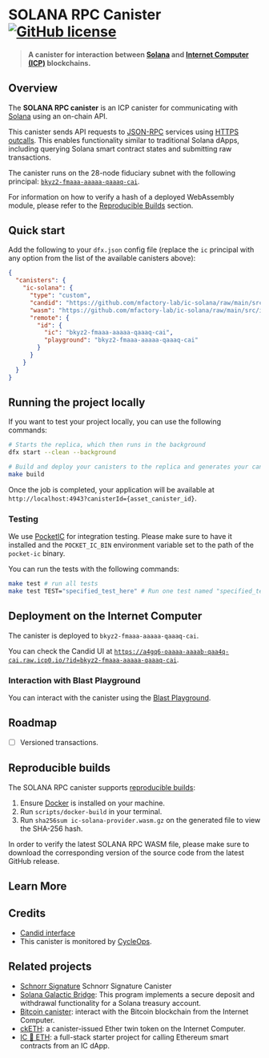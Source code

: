 # SOLANA RPC Canister &nbsp;[![GitHub license](https://img.shields.io/badge/license-Apache%202.0-blue.svg)](https://opensource.org/licenses/Apache-2.0)

> #### A canister for interaction between [Solana](https://solana.com) and [Internet Computer (ICP)](https://internetcomputer.org/) blockchains.

## Overview

The **SOLANA RPC canister** is an ICP canister for communicating with [Solana](https://solana.com/) using an on-chain
API.

This canister sends API requests to [JSON-RPC](https://solana.com/docs/rpc) services
using [HTTPS outcalls](https://internetcomputer.org/https-outcalls). This enables functionality similar to traditional
Solana dApps, including querying Solana smart contract states and submitting raw transactions.

The canister runs on the 28-node fiduciary subnet with the following principal: [
`bkyz2-fmaaa-aaaaa-qaaaq-cai`](https://dashboard.internetcomputer.org/canister/bkyz2-fmaaa-aaaaa-qaaaq-cai).

For information on how to verify a hash of a deployed WebAssembly module, please refer to
the [Reproducible Builds](#reproducible-builds) section.

## Quick start

Add the following to your `dfx.json` config file (replace the `ic` principal with any option from the list of the
available canisters above):

```json
{
  "canisters": {
    "ic-solana": {
      "type": "custom",
      "candid": "https://github.com/mfactory-lab/ic-solana/raw/main/src/ic-solana-provider/ic-solana-provider.did",
      "wasm": "https://github.com/mfactory-lab/ic-solana/raw/main/src/ic-solana-provider/ic-solana-provider.wasm.gz",
      "remote": {
        "id": {
          "ic": "bkyz2-fmaaa-aaaaa-qaaaq-cai",
          "playground": "bkyz2-fmaaa-aaaaa-qaaaq-cai"
        }
      }
    }
  }
}
```

## Running the project locally

If you want to test your project locally, you can use the following commands:

```bash
# Starts the replica, which then runs in the background
dfx start --clean --background

# Build and deploy your canisters to the replica and generates your candid interface
make build
```

Once the job is completed, your application will be available at `http://localhost:4943?canisterId={asset_canister_id}`.

### Testing

We use [PocketIC](https://github.com/dfinity/pocketic) for integration testing. Please make sure to have it installed
and the `POCKET_IC_BIN` environment variable set to the path of the `pocket-ic` binary.

You can run the tests with the following commands:

```sh
make test # run all tests
make test TEST="specified_test_here" # Run one test named "specified_test_here"
```

## Deployment on the Internet Computer

The canister is deployed to `bkyz2-fmaaa-aaaaa-qaaaq-cai`.

You can check the Candid UI at [
`https://a4gq6-oaaaa-aaaab-qaa4q-cai.raw.icp0.io/?id=bkyz2-fmaaa-aaaaa-qaaaq-cai`](https://a4gq6-oaaaa-aaaab-qaa4q-cai.raw.icp0.io/?id=bkyz2-fmaaa-aaaaa-qaaaq-cai).

### Interaction with Blast Playground

You can interact with the canister using the [Blast Playground](#).

## Roadmap

- [ ] Versioned transactions.

## Reproducible builds

The SOLANA RPC canister
supports [reproducible builds](https://internetcomputer.org/docs/current/developer-docs/smart-contracts/test/reproducible-builds):

1. Ensure [Docker](https://www.docker.com/get-started/) is installed on your machine.
2. Run `scripts/docker-build` in your terminal.
3. Run `sha256sum ic-solana-provider.wasm.gz` on the generated file to view the SHA-256 hash.

In order to verify the latest SOLANA RPC WASM file, please make sure to download the corresponding version of the source
code from the latest GitHub release.

## Learn More

## Credits

* [Candid interface](https://github.com/mfactory-lab/ic-solana/blob/main/src/ic-solana-provider/ic-solana-provider.did)
* This canister is monitored by [CycleOps](https://cycleops.dev).

## Related projects

* [Schnorr Signature](https://github.com/domwoe/schnorr_canister) Schnorr Signature Canister
* [Solana Galactic Bridge](https://github.com/weichain/galactic-bridge-sol): This program implements a secure deposit
  and withdrawal functionality for a Solana treasury account.
* [Bitcoin canister](https://github.com/dfinity/bitcoin-canister): interact with the Bitcoin blockchain from the
  Internet Computer.
* [ckETH](https://forum.dfinity.org/t/cketh-a-canister-issued-ether-twin-token-on-the-ic/22819): a canister-issued Ether
  twin token on the Internet Computer.
* [IC 🔗 ETH](https://github.com/dfinity/ic-eth-starter): a full-stack starter project for calling Ethereum smart
  contracts from an IC dApp.
